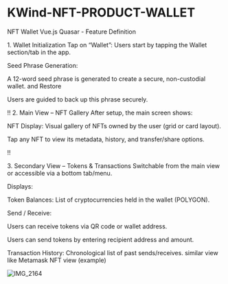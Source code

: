 # KWind-NFT-PRODUCT-WALLET
NFT Wallet Vue.js Quasar - Feature Definition

1.⁠ ⁠Wallet Initialization
Tap on “Wallet”: Users start by tapping the Wallet section/tab in the app.

Seed Phrase Generation:

A 12-word seed phrase is generated to create a secure, non-custodial wallet. and Restore

Users are guided to back up this phrase securely.

!!
2.⁠ ⁠Main View – NFT Gallery
After setup, the main screen shows:

NFT Display: Visual gallery of NFTs owned by the user (grid or card layout).

Tap any NFT to view its metadata, history, and transfer/share options.

!!


3.⁠ ⁠Secondary View – Tokens & Transactions
Switchable from the main view or accessible via a bottom tab/menu.

Displays:

Token Balances: List of cryptocurrencies held in the wallet (POLYGON).

Send / Receive:

Users can receive tokens via QR code or wallet address.

Users can send tokens by entering recipient address and amount.

Transaction History: Chronological list of past sends/receives.
similar view like Metamask NFT view (example)

![IMG_2164](https://github.com/user-attachments/assets/9446ef54-dd2c-47e4-9a3d-7f49e77227c9)

